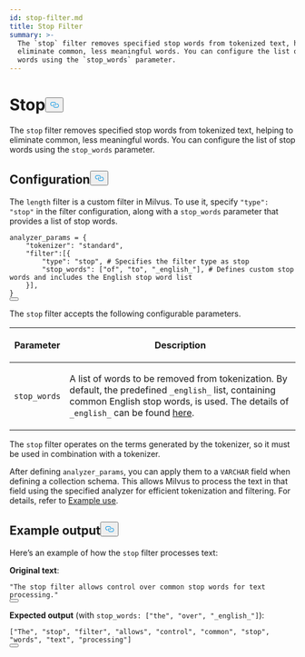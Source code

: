 ```yaml
---
id: stop-filter.md
title: Stop​ Filter
summary: >-
  The `stop` filter removes specified stop words from tokenized text, helping to
  eliminate common, less meaningful words. You can configure the list of stop
  words using the `stop_words` parameter.
---
```

<h1 id="Stop​" class="common-anchor-header">Stop​<button data-href="#Stop​" class="anchor-icon" translate="no">
      <svg translate="no"
        aria-hidden="true"
        focusable="false"
        height="20"
        version="1.1"
        viewBox="0 0 16 16"
        width="16"
      >
        <path
          fill="#0092E4"
          fill-rule="evenodd"
          d="M4 9h1v1H4c-1.5 0-3-1.69-3-3.5S2.55 3 4 3h4c1.45 0 3 1.69 3 3.5 0 1.41-.91 2.72-2 3.25V8.59c.58-.45 1-1.27 1-2.09C10 5.22 8.98 4 8 4H4c-.98 0-2 1.22-2 2.5S3 9 4 9zm9-3h-1v1h1c1 0 2 1.22 2 2.5S13.98 12 13 12H9c-.98 0-2-1.22-2-2.5 0-.83.42-1.64 1-2.09V6.25c-1.09.53-2 1.84-2 3.25C6 11.31 7.55 13 9 13h4c1.45 0 3-1.69 3-3.5S14.5 6 13 6z"
        ></path>
      </svg>
    </button></h1><p>The <code translate="no">stop</code> filter removes specified stop words from tokenized text, helping to eliminate common, less meaningful words. You can configure the list of stop words using the <code translate="no">stop_words</code> parameter.​</p>
<h2 id="Configuration​" class="common-anchor-header">Configuration​<button data-href="#Configuration​" class="anchor-icon" translate="no">
      <svg translate="no"
        aria-hidden="true"
        focusable="false"
        height="20"
        version="1.1"
        viewBox="0 0 16 16"
        width="16"
      >
        <path
          fill="#0092E4"
          fill-rule="evenodd"
          d="M4 9h1v1H4c-1.5 0-3-1.69-3-3.5S2.55 3 4 3h4c1.45 0 3 1.69 3 3.5 0 1.41-.91 2.72-2 3.25V8.59c.58-.45 1-1.27 1-2.09C10 5.22 8.98 4 8 4H4c-.98 0-2 1.22-2 2.5S3 9 4 9zm9-3h-1v1h1c1 0 2 1.22 2 2.5S13.98 12 13 12H9c-.98 0-2-1.22-2-2.5 0-.83.42-1.64 1-2.09V6.25c-1.09.53-2 1.84-2 3.25C6 11.31 7.55 13 9 13h4c1.45 0 3-1.69 3-3.5S14.5 6 13 6z"
        ></path>
      </svg>
    </button></h2><p>The <code translate="no">length</code> filter is a custom filter in Milvus. To use it, specify <code translate="no">&quot;type&quot;: &quot;stop&quot;</code> in the filter configuration, along with a <code translate="no">stop_words</code> parameter that provides a list of stop words.​</p>
<pre><code translate="no" class="language-python">analyzer_params = {​
    <span class="hljs-string">&quot;tokenizer&quot;</span>: <span class="hljs-string">&quot;standard&quot;</span>,​
    <span class="hljs-string">&quot;filter&quot;</span>:[{​
        <span class="hljs-string">&quot;type&quot;</span>: <span class="hljs-string">&quot;stop&quot;</span>, <span class="hljs-comment"># Specifies the filter type as stop​</span>
        <span class="hljs-string">&quot;stop_words&quot;</span>: [<span class="hljs-string">&quot;of&quot;</span>, <span class="hljs-string">&quot;to&quot;</span>, <span class="hljs-string">&quot;_english_&quot;</span>], <span class="hljs-comment"># Defines custom stop words and includes the English stop word list​</span>
    }],​
}​
<button class="copy-code-btn"></button></code></pre>
<p>The <code translate="no">stop</code> filter accepts the following configurable parameters.​</p>
<table data-block-token="RvK3dMx74obnmXxlMe3cz6W1nUf"><thead><tr><th data-block-token="SRJcd5Os3oLiJyxkT6UcDba0nrb" colspan="1" rowspan="1"><p data-block-token="IBSbdC1ByokHmnxDXomccXXJnmh">Parameter​</p>
</th><th data-block-token="V9fZd2VX7oCaeDxy8fKcDnGpnId" colspan="1" rowspan="1"><p data-block-token="FCA5dw1JEoRB2ExZpYwc8O47nld">Description​</p>
</th></tr></thead><tbody><tr><td data-block-token="AO5idkJ6pobnMmxcDBjcw4T1ngh" colspan="1" rowspan="1"><p data-block-token="ZnnGd5pOloVEBkxy0ZNcPmxen2g"><code translate="no">stop_words</code>​</p>
</td><td data-block-token="OaeWdJElZowPJrxzIFccUVoYn22" colspan="1" rowspan="1"><p data-block-token="LWBNdMr8fokmXnxpL5cc9z8Pntd">A list of words to be removed from tokenization. By default, the predefined <code translate="no">_english_</code> list, containing common English stop words, is used. The details of <code translate="no">_english_</code> can be found <a href="https://github.com/milvus-io/milvus/blob/master/internal/core/thirdparty/tantivy/tantivy-binding/src/stop_words.rs">here</a>.​</p>
</td></tr></tbody></table>
<p>The <code translate="no">stop</code> filter operates on the terms generated by the tokenizer, so it must be used in combination with a tokenizer.</p>
<p>After defining <code translate="no">analyzer_params</code>, you can apply them to a <code translate="no">VARCHAR</code> field when defining a collection schema. This allows Milvus to process the text in that field using the specified analyzer for efficient tokenization and filtering. For details, refer to <a href="/docs/pt/analyzer-overview.md#Example-use">Example use</a>.​</p>
<h2 id="Example-output​" class="common-anchor-header">Example output​<button data-href="#Example-output​" class="anchor-icon" translate="no">
      <svg translate="no"
        aria-hidden="true"
        focusable="false"
        height="20"
        version="1.1"
        viewBox="0 0 16 16"
        width="16"
      >
        <path
          fill="#0092E4"
          fill-rule="evenodd"
          d="M4 9h1v1H4c-1.5 0-3-1.69-3-3.5S2.55 3 4 3h4c1.45 0 3 1.69 3 3.5 0 1.41-.91 2.72-2 3.25V8.59c.58-.45 1-1.27 1-2.09C10 5.22 8.98 4 8 4H4c-.98 0-2 1.22-2 2.5S3 9 4 9zm9-3h-1v1h1c1 0 2 1.22 2 2.5S13.98 12 13 12H9c-.98 0-2-1.22-2-2.5 0-.83.42-1.64 1-2.09V6.25c-1.09.53-2 1.84-2 3.25C6 11.31 7.55 13 9 13h4c1.45 0 3-1.69 3-3.5S14.5 6 13 6z"
        ></path>
      </svg>
    </button></h2><p>Here’s an example of how the <code translate="no">stop</code> filter processes text:​</p>
<p><strong>Original text</strong>:​</p>
<pre><code translate="no" class="language-python"><span class="hljs-string">&quot;The stop filter allows control over common stop words for text processing.&quot;</span>​
<button class="copy-code-btn"></button></code></pre>
<p><strong>Expected output</strong> (with <code translate="no">stop_words: [&quot;the&quot;, &quot;over&quot;, &quot;_english_&quot;]</code>):​</p>
<pre><code translate="no" class="language-python">[<span class="hljs-string">&quot;The&quot;</span>, <span class="hljs-string">&quot;stop&quot;</span>, <span class="hljs-string">&quot;filter&quot;</span>, <span class="hljs-string">&quot;allows&quot;</span>, <span class="hljs-string">&quot;control&quot;</span>, <span class="hljs-string">&quot;common&quot;</span>, <span class="hljs-string">&quot;stop&quot;</span>, <span class="hljs-string">&quot;words&quot;</span>, <span class="hljs-string">&quot;text&quot;</span>, <span class="hljs-string">&quot;processing&quot;</span>]​
<button class="copy-code-btn"></button></code></pre>
